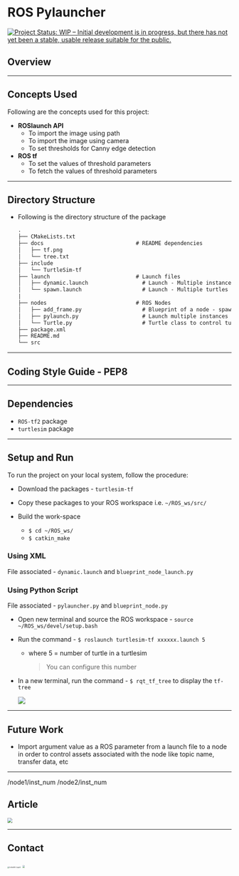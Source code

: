 # ROS Pylauncher

<a href="https://www.repostatus.org/#wip"><img src="https://www.repostatus.org/badges/latest/wip.svg" alt="Project Status: WIP – Initial development is in progress, but there has not yet been a stable, usable release suitable for the public." /></a>



## Overview



---



## Concepts Used

Following are the concepts used for this project:

- **ROSlaunch API**
  - To import  the image using path
  - To import the image using camera
  - To set thresholds for Canny edge detection 
- **ROS tf**
  - To set the values of threshold parameters
  - To fetch the  values of threshold parameters



---



## Directory Structure

- Following is the directory structure of the package
  ```txt
  .
  ├── CMakeLists.txt
  ├── docs                             # README dependencies
  │   ├── tf.png
  │   └── tree.txt
  ├── include
  │   └── TurtleSim-tf
  ├── launch                           # Launch files
  │   ├── dynamic.launch                 # Launch - Multiple instance of same node using launch file
  │   └── spawn.launch                   # Launch - Multiple turtles in a turtlesim using launch file
  |
  ├── nodes                            # ROS Nodes
  │   ├── add_frame.py                   # Blueprint of a node - spawn random turtles and broadcast transform
  │   ├── pylaunch.py                    # Launch multiple instances using ROSlaunch API
  │   └── Turtle.py                      # Turtle class to control turtle activities
  ├── package.xml
  ├── README.md
  └── src
  ```
  



---



## Coding Style Guide - PEP8



---



## Dependencies

- `ROS-tf2`  package
- `turtlesim` package



---



## Setup and Run

To run the project on your local system, follow the procedure:

- Download the packages - `turtlesim-tf`

- Copy these packages to your ROS workspace i.e. `~/ROS_ws/src/`

- Build the work-space
  - `$ cd ~/ROS_ws/` 
  - `$ catkin_make`



### Using XML

File associated - `dynamic.launch` and `blueprint_node_launch.py`



### Using Python Script

File associated - `pylauncher.py` and `blueprint_node.py`





- Open new terminal and source the ROS workspace - `source ~/ROS_ws/devel/setup.bash`

- Run the command - `$ roslaunch turtlesim-tf xxxxxx.launch 5`

  - where 5 = number of turtle in a turtlesim

    > You can configure this number

- In a new terminal, run the command - `$ rqt_tf_tree` to display the `tf-tree`

  ![](./docs/tf.png)




---



## Future Work

- Import argument value as a ROS parameter from a launch file to a node in order to control assets associated with the node like topic name, transfer data, etc



---

/node1/inst_num
/node2/inst_num

## Article

[<img src="https://cdn.mos.cms.futurecdn.net/xJGh6cXvC69an86AdrLD98-320-80.jpg" style="zoom: 70%;">](https://medium.com/@shilpajbhalerao/ros-pylauncher-9ac50951e230)



---



## Contact

[<img src="https://github.com/Shilpaj1994/TurtleSim-Sketch/blob/master/sketch/docs/linkedin_logo.png?raw=true" alt="LinkedIn Logo" style="zoom: 25%;" />](https://www.linkedin.com/in/shilpaj-bhalerao/)[<img src="https://github.com/Shilpaj1994/TurtleSim-Sketch/blob/master/sketch/docs/github_logo.png?raw=true" style="zoom: 15%;">](https://github.com/Shilpaj1994) [<img src="https://github.com/Shilpaj1994/TurtleSim-Sketch/blob/master/sketch/docs/youtube_logo.png?raw=true" style="zoom: 35%;">](https://www.youtube.com/channel/UCucf49_Iau18mG5YFFCSpmw?view_as=subscriber)